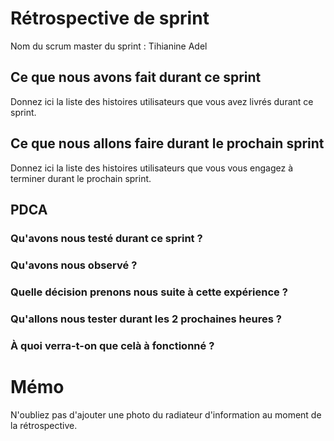 # Rétrospective de sprint

Nom du scrum master du sprint : Tihianine Adel

## Ce que nous avons fait durant ce sprint
Donnez ici la liste des histoires utilisateurs que vous avez livrés durant ce sprint.

## Ce que nous allons faire durant le prochain sprint
Donnez ici la liste des histoires utilisateurs que vous vous engagez à terminer durant le prochain sprint.

## PDCA 
### Qu'avons nous testé durant ce sprint ? 

### Qu'avons nous observé ? 

### Quelle décision prenons nous suite à cette expérience ? 

### Qu'allons nous tester durant les 2 prochaines heures ? 

### À quoi verra-t-on que celà à fonctionné ?

# Mémo
N'oubliez pas d'ajouter une photo du radiateur d'information au moment de la rétrospective.
